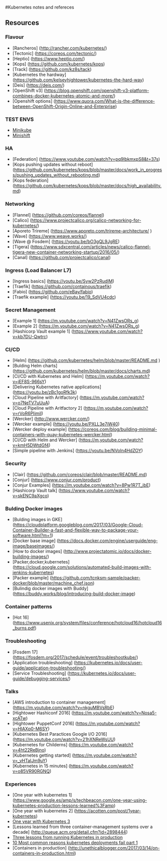 #Kubernetes notes and refereces
## Resources

### Flavour
* [Rancheros] (http://rancher.com/kubernetes/)
* [Tectonic] (https://coreos.com/tectonic/)
* [Heptio] (https://www.heptio.com/)
* [Kops] (https://github.com/kubernetes/kops)
* [Track] (https://github.com/kz8s/tack)
* [Kubernetes the hardway] (https://github.com/kelseyhightower/kubernetes-the-hard-way)
* [Deis] (https://deis.com/)
* [OpenShift v3]
(https://blog.openshift.com/openshift-v3-platform-combines-docker-kubernetes-atomic-and-more/) 
* [Openshift options] (https://www.quora.com/What-is-the-difference-between-OpenShift-Origin-Online-and-Enterprise) 

### TEST ENVS
* [Minikube](https://github.com/kubernetes/minikube)
* [Minishift](https://github.com/minishift/minishift)

### HA
* [Federation] (https://www.youtube.com/watch?v=pq9lbkmxpS8&t=37s)
* [Kops pushing updates without reboot] (https://github.com/kubernetes/kops/blob/master/docs/work_in_progress/pushing_updates_without_rebooting.md)
* [Kops federation] (https://github.com/kubernetes/kops/blob/master/docs/high_availability.md)

### Networking
* [Flannel] (https://github.com/coreos/flannel)
* [Calico] (https://www.projectcalico.org/calico-networking-for-kubernetes/)
* [Aporeto Trireme] (https://www.aporeto.com/trireme-architecture/ )
* [Wave] (https://www.weave.works/) 
* [Wave @ Fosdem] (https://youtu.be/bO3gQL9JgRE)
* [Tigera] (https://www.sdxcentral.com/articles/news/calico-flannel-tigera-new-container-networking-startup/2016/05/)
* [Canal] (https://github.com/projectcalico/canal)


### Ingress (Load Balancer L7)
* [Ingress basics] (https://youtu.be/Syw2PzRudIM)
* [Traefik] (https://github.com/containous/traefik)
* [Fabio] (https://github.com/eBay/fabio)
* [Traefik example] (https://youtu.be/19_SdVU4cdc)

### Secret Management
* [Example 1] (https://m.youtube.com/watch?v=N41ZwsORs_g)
* [Example 2] (https://m.youtube.com/watch?v=N41ZwsORs_g)
* [Hashicorp Vault example 1] (https://www.youtube.com/watch?v=kb7DU-Qwtrc)

### CI/CD
* [Helm] (https://github.com/kubernetes/helm/blob/master/README.md  )  
* [Bulding Helm charts] (https://github.com/kubernetes/helm/blob/master/docs/charts.md)
* [CI/CD with Kubernetes and Helm] (https://m.youtube.com/watch?v=jEF8S-966sY)
* [Delivering Kubernetes native applications] (https://youtu.be/zBc1goRfk3k)
* [Cloud Pipeline with Aritfactory] (https://m.youtube.com/watch?v=o7NeTV7uUuA)
* [Cloud Pipeline with Aritfactory 2] (https://m.youtube.com/watch?v=rVoR6PIimiI)
* [Wercker] (http://www.wercker.com/)
* [Wercker example] (https://youtu.be/PXLL3e7iW40)
* [Wercker deploy example] (https://coreos.com/blog/building-minimal-containers-with-quay-kubernetes-wercker.html)
* [CI/CD with Helm and Wercker] (https://m.youtube.com/watch?v=kmH5DWtdGf4)
* [Simple pipeline with Jenkins] (https://youtu.be/NVoln4HdZOY)

### Security
* [Clair] (https://github.com/coreos/clair/blob/master/README.md)
* [Conjur] (https://www.conjur.com/product)
* [Conjur Examples] (https://m.youtube.com/watch?v=8Pw1R7T_ibE) 
* [Hashicorp Vault talk] (https://www.youtube.com/watch?v=skENC9aXgco)

### Bulding Docker images
* [Bulding images in GKE] (https://cloudplatform.googleblog.com/2017/03/Google-Cloud-Container-Builder-a-fast-and-flexible-way-to-package-your-software.html?m=1)
* [Docker base image] (https://docs.docker.com/engine/userguide/eng-image/baseimages/)
* [How to docker images] (http://www.projectatomic.io/docs/docker-building-images/)
* [Packer,docker,kubernetes] (https://cloud.google.com/solutions/automated-build-images-with-jenkins-kubernetes) 
* [Packer example] (https://github.com/tcnksm-sample/packer-docker/blob/master/machine_chef.json)
* [Bulindig docker images with Buddy] (https://buddy.works/blog/introducing-build-docker-image)

### Container patterns
* [Hot 16] (https://www.usenix.org/system/files/conference/hotcloud16/hotcloud16_burns.pdf)
 
### Troubleshooting
* [Fosdem 17] (https://fosdem.org/2017/schedule/event/troubleshootkube/)
* [Application troubleshooting] (https://kubernetes.io/docs/user-guide/application-troubleshooting/)
* [Service Troubleshooting] (https://kubernetes.io/docs/user-guide/debugging-services/)

### Talks
* [AWS introduction to container management] (https://m.youtube.com/watch?v=nkguMBVsRbE)
* [Hightower Hashiconf 2016] (https://m.youtube.com/watch?v=Nosa5-xcATw)
* [Hightower PuppetConf 2016] (https://m.youtube.com/watch?v=HlAXp0-M6SY) 
* [Kubernetes Best Paractices Google I/O 2016] (https://m.youtube.com/watch?v=21hXNReWsUU) 
* [Kubernetes for Childerns] (https://m.youtube.com/watch?v=4ht22ReBjno)
* [Kubernetes getting started] (https://m.youtube.com/watch?v=_vHTaIJm9uY)
* [Kubernetes in 15 minutes] (https://m.youtube.com/watch?v=o85VR90RGNQ) 

### Experiences
* [One year with kubernetes 1] (https://www.google.es/amp/s/techbeacon.com/one-year-using-kubernetes-production-lessons-learned%3Famp)
* [One year with kubernetes 2] (https://acotten.com/post/1year-kubernetes)
* [One year with Kubernetes 3](http://events.linuxfoundation.org/sites/events/files/slides/LinuxCon%2BContainerCon-%20%20One%20year%20of%20Deploying%20Applications%20with%20Docker,%20CoreOS,%20Kubernetes%20and%20Co.pdf)
* [Lessons learned from three container-management systems over a decade] (http://queue.acm.org/detail.cfm?id=2898444)
* [Three lessons from running Kubernetes in production](http://labs.unacast.com/2016/01/27/three-lessons-from-running-k8s-in-production/)
* [10 Most common reasons kubernetes deployments fail part 1](https://www.google.es/amp/s/kukulinski.com/10-most-common-reasons-kubernetes-deployments-fail-part-1/amp/)
* [Containers in production] (http://unethicalblogger.com/2017/03/14/on-containers-in-production.html)


